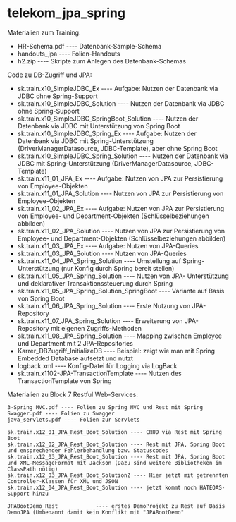 # telekom_jpa_spring

Materialien zum Training:
- HR-Schema.pdf ----   Datenbank-Sample-Schema
- handouts_jpa ---- Folien-Handouts
- h2.zip ----     Skripte zum Anlegen des Datenbank-Schemas


Code zu DB-Zugriff und JPA:
- sk.train.x10_SimpleJDBC_Ex  ----  Aufgabe: Nutzen der Datenbank via JDBC ohne Spring-Support
- sk.train.x10_SimpleJDBC_Solution  ----  Nutzen der Datenbank via JDBC ohne Spring-Support
- sk.train.x10_SimpleJDBC_SpringBoot_Solution  ---- Nutzen der Datenbank via JDBC mit Unterstützung von Spring Boot
- sk.train.x10_SimpleJDBC_Spring_Ex   ----  Aufgabe: Nutzen der Datenbank via JDBC mit Spring-Unterstützung (DriverManagerDatasource, JDBC-Template), aber ohne Spring Boot
- sk.train.x10_SimpleJDBC_Spring_Solution  ---- Nutzen der Datenbank via JDBC mit Spring-Unterstützung (DriverManagerDatasource, JDBC-Template)
- sk.train.x11_01_JPA_Ex  ---- Aufgabe: Nutzen von JPA zur Persistierung von Employee-Objekten
- sk.train.x11_01_JPA_Solution   ----  Nutzen von JPA zur Persistierung von Employee-Objekten
- sk.train.x11_02_JPA_Ex ---- Aufgabe: Nutzen von JPA zur Persistierung von Employee- und Department-Objekten (Schlüsselbeziehungen abbilden)
- sk.train.x11_02_JPA_Solution ----  Nutzen von JPA zur Persistierung von Employee- und Department-Objekten (Schlüsselbeziehungen abbilden)
- sk.train.x11_03_JPA_Ex  ----  Aufgabe: Nutzen von JPA-Queries
- sk.train.x11_03_JPA_Solution  ----  Nutzen von JPA-Queries
- sk.train.x11_04_JPA_Spring_Solution  ----   Umstellung auf Spring-Unterstützung (nur Konfig durch Spring bereit stellen)
- sk.train.x11_05_JPA_Spring_Solution  ----   Nutzen von JPA- Unterstützung und deklarativer Transaktionssteuerung durch Spring
- sk.train.x11_05_JPA_Spring_Solution_SpringBoot  ----  Variante auf Basis von Spring Boot
- sk.train.x11_06_JPA_Spring_Solution   ----  Erste Nutzung von JPA-Repository
- sk.train.x11_07_JPA_Spring_Solution   ----  Erweiterung von JPA-Repository mit eigenen Zugriffs-Methoden
- sk.train.x11_08_JPA_Spring_Solution   ----  Mapping zwischen Employee und Department mit 2 JPA-Repositories
- Karrer_DBZugriff_InitializeDB   ----    Beispiel: zeigt wie man mit Spring Embedded Database aufsetzt und nutzt
- logback.xml   ----    Konfig-Datei für Logging via LogBack
- sk.train.x1102-JPA-TransactionTemplate   ----  Nutzen des TransactionTemplate von Spring

Materialien zu Block 7 Restful Web-Services:

    3-Spring MVC.pdf ---- Folien zu Spring MVC und Rest mit Spring
    Swagger.pdf ---- Folien zu Swagger
    java_servlets.pdf ---- Folien zur Servlets

    sk.train.x12_01_JPA_Rest_Boot_Solution ---- CRUD via Rest mit Spring Boot
    sk.train.x12_02_JPA_Rest_Boot_Solution ---- Rest mit JPA, Spring Boot und ensprechender Fehlerbehandlung bzw. Statuscodes
    sk.train.x12_03_JPA_Rest_Boot_Solution ---- Rest mit JPA, Spring Boot und XML-MessageFormat mit Jackson (Dazu sind weitere Bibliotheken im ClassPath nötig)
    sk.train.x12_03_JPA_Rest_Boot_Solution2 ---- Hier jetzt mit getrennten Controller-Klassen für XML und JSON
    sk.train.x12_04_JPA_Rest_Boot_Solution ---- jetzt kommt noch HATEOAS-Support hinzu
    
    JPABootDemo_Rest            ---- erstes DemoProjekt zu Rest auf Basis DemoJPA (Umbenannt damit kein Konflikt mit "JPABootDemo"
   




